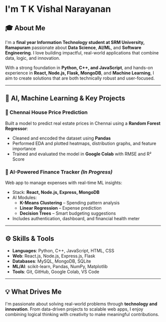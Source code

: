 #  I'm T K Vishal Narayanan

## 🎓 About Me

I'm a **final year Information Technology student at SRM University, Ramapuram** passionate about **Data Science**, **AI/ML**, and **Software Engineering**. I love building impactful, real-world applications that combine data, logic, and innovation.

With a strong foundation in **Python, C++, and JavaScript**, and hands-on experience in **React, Node.js, Flask, MongoDB**, and **Machine Learning**, I aim to create solutions that are both technically robust and user-focused.

---

## 🔬 AI, Machine Learning & Key Projects

### 🏡 Chennai House Price Prediction  
Built a model to predict real estate prices in Chennai using a **Random Forest Regressor**:
- Cleaned and encoded the dataset using **Pandas**
- Performed EDA and plotted heatmaps, distribution graphs, and feature importance
- Trained and evaluated the model in **Google Colab** with RMSE and R² Score

### 💸 AI-Powered Finance Tracker *(In Progress)*  
Web app to manage expenses with real-time ML insights:
- Stack: **React, Node.js, Express, MongoDB**
- AI Modules:
  - **K-Means Clustering** – Spending pattern analysis
  - **Linear Regression** – Expense prediction
  - **Decision Trees** – Smart budgeting suggestions
- Includes authentication, dashboard, and financial health meter

---

## ⚙️ Skills & Tools

- **Languages**: Python, C++, JavaScript, HTML, CSS  
- **Web**: React.js, Node.js, Express.js, Flask  
- **Databases**: MySQL, MongoDB, SQLite  
- **ML/AI**: scikit-learn, Pandas, NumPy, Matplotlib  
- **Tools**: Git, GitHub, Google Colab, VS Code

---

## 💡 What Drives Me

I'm passionate about solving real-world problems through **technology and innovation**. From data-driven projects to scalable web apps, I enjoy combining logical thinking with creativity to make meaningful contributions.

